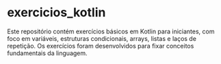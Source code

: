 # exercicios_kotlin
Este repositório contém exercícios básicos em Kotlin para iniciantes, com foco em variáveis, estruturas condicionais, arrays, listas e laços de repetição. Os exercícios foram desenvolvidos para fixar conceitos fundamentais da linguagem.
